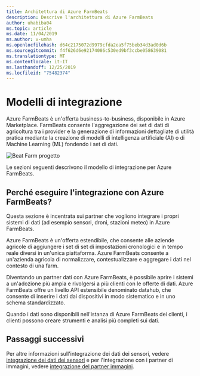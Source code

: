 ```yaml
---
title: Architettura di Azure FarmBeats
description: Descrive l'architettura di Azure FarmBeats
author: uhabiba04
ms.topic: article
ms.date: 11/04/2019
ms.author: v-umha
ms.openlocfilehash: d64c2175072d9979cfda2ea5f75beb34d3ad0d6b
ms.sourcegitcommit: f4f626d6e92174086c530ed9bf3ccbe058639081
ms.translationtype: MT
ms.contentlocale: it-IT
ms.lasthandoff: 12/25/2019
ms.locfileid: "75482374"
---
```

# <a name="integration-patterns"></a>Modelli di integrazione

Azure FarmBeats è un'offerta business-to-business, disponibile in Azure Marketplace. FarmBeats consente l'aggregazione dei set di dati di agricoltura tra i provider e la generazione di informazioni dettagliate di utilità pratica mediante la creazione di modelli di intelligenza artificiale (AI) o di Machine Learning (ML) fondendo i set di dati.

![Beat Farm progetto](./media/architecture-for-farmbeats/farmbeats-architecture-1.png)

Le sezioni seguenti descrivono il modello di integrazione per Azure FarmBeats.

## <a name="why-integrate-with-azure-farmbeats"></a>Perché eseguire l'integrazione con Azure FarmBeats?

Questa sezione è incentrata sui partner che vogliono integrare i propri sistemi di dati (ad esempio sensori, droni, stazioni meteo) in Azure FarmBeats.

Azure FarmBeats è un'offerta estendibile, che consente alle aziende agricole di aggiungere i set di set di impostazioni cronologici e in tempo reale diversi in un'unica piattaforma. Azure FarmBeats consente a un'azienda agricola di normalizzare, contestualizzare e aggregare i dati nel contesto di una farm.

Diventando un partner dati con Azure FarmBeats, è possibile aprire i sistemi a un'adozione più ampia e rivolgersi a più clienti con le offerte di dati. Azure FarmBeats offre un livello API estensibile denominato datahub, che consente di inserire i dati dai dispositivi in modo sistematico e in uno schema standardizzato.

Quando i dati sono disponibili nell'istanza di Azure FarmBeats dei clienti, i clienti possono creare strumenti e analisi più completi sui dati.

## <a name="next-steps"></a>Passaggi successivi

Per altre informazioni sull'integrazione dei dati dei sensori, vedere [integrazione dei dati dei sensori](sensor-partner-integration-in-azure-farmbeats.md) e per l'integrazione con i partner di immagini, vedere [integrazione del partner immagini](imagery-partner-integration-in-azure-farmbeats.md).
